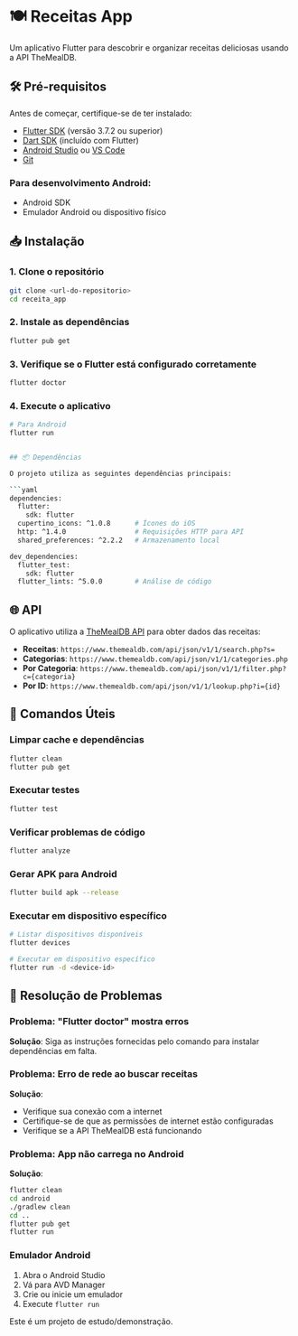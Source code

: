 # 🍽️ Receitas App
Um aplicativo Flutter para descobrir e organizar receitas deliciosas usando a API TheMealDB.

## 🛠️ Pré-requisitos

Antes de começar, certifique-se de ter instalado:

- [Flutter SDK](https://flutter.dev/docs/get-started/install) (versão 3.7.2 ou superior)
- [Dart SDK](https://dart.dev/get-dart) (incluído com Flutter)
- [Android Studio](https://developer.android.com/studio) ou [VS Code](https://code.visualstudio.com/)
- [Git](https://git-scm.com/)

### Para desenvolvimento Android:
- Android SDK
- Emulador Android ou dispositivo físico


## 📥 Instalação

### 1. Clone o repositório
```bash
git clone <url-do-repositorio>
cd receita_app
```

### 2. Instale as dependências
```bash
flutter pub get
```

### 3. Verifique se o Flutter está configurado corretamente
```bash
flutter doctor
```

### 4. Execute o aplicativo
```bash
# Para Android
flutter run


## 📦 Dependências

O projeto utiliza as seguintes dependências principais:

```yaml
dependencies:
  flutter:
    sdk: flutter
  cupertino_icons: ^1.0.8      # Ícones do iOS
  http: ^1.4.0                 # Requisições HTTP para API
  shared_preferences: ^2.2.2   # Armazenamento local

dev_dependencies:
  flutter_test:
    sdk: flutter
  flutter_lints: ^5.0.0        # Análise de código
```

## 🌐 API

O aplicativo utiliza a [TheMealDB API](https://www.themealdb.com/api.php) para obter dados das receitas:

- **Receitas**: `https://www.themealdb.com/api/json/v1/1/search.php?s=`
- **Categorias**: `https://www.themealdb.com/api/json/v1/1/categories.php`
- **Por Categoria**: `https://www.themealdb.com/api/json/v1/1/filter.php?c={categoria}`
- **Por ID**: `https://www.themealdb.com/api/json/v1/1/lookup.php?i={id}`

## 🔧 Comandos Úteis

### Limpar cache e dependências
```bash
flutter clean
flutter pub get
```

### Executar testes
```bash
flutter test
```

### Verificar problemas de código
```bash
flutter analyze
```

### Gerar APK para Android
```bash
flutter build apk --release
```


### Executar em dispositivo específico
```bash
# Listar dispositivos disponíveis
flutter devices

# Executar em dispositivo específico
flutter run -d <device-id>
```

## 🐛 Resolução de Problemas

### Problema: "Flutter doctor" mostra erros
**Solução**: Siga as instruções fornecidas pelo comando para instalar dependências em falta.

### Problema: Erro de rede ao buscar receitas
**Solução**: 
- Verifique sua conexão com a internet
- Certifique-se de que as permissões de internet estão configuradas
- Verifique se a API TheMealDB está funcionando

### Problema: App não carrega no Android
**Solução**:
```bash
flutter clean
cd android
./gradlew clean
cd ..
flutter pub get
flutter run
```


### Emulador Android
1. Abra o Android Studio
2. Vá para AVD Manager
3. Crie ou inicie um emulador
4. Execute `flutter run`


Este é um projeto de estudo/demonstração.
